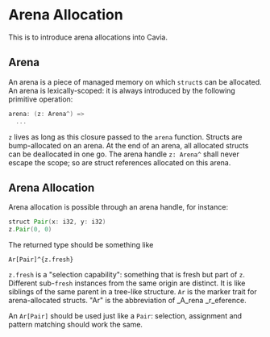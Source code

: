 # Arena Allocation

This is to introduce arena allocations into Cavia.

## Arena

An arena is a piece of managed memory on which `struct`s can be allocated. An arena is lexically-scoped: it is always introduced by the following primitive operation:
```scala
arena: (z: Arena^) =>
  ...
```
`z` lives as long as this closure passed to the `arena` function. Structs are bump-allocated on an arena. At the end of an arena, all allocated structs can be deallocated in one go. The arena handle `z: Arena^` shall never escape the scope; so are struct references allocated on this arena.

## Arena Allocation

Arena allocation is possible through an arena handle, for instance:
```scala
struct Pair(x: i32, y: i32)
z.Pair(0, 0)
```
The returned type should be something like
```
Ar[Pair]^{z.fresh}
```
`z.fresh` is a "selection capability": something that is fresh but part of `z`. Different sub-`fresh` instances from the same origin are distinct. It is like siblings of the same parent in a tree-like structure. `Ar` is the marker trait for arena-allocated structs. "Ar" is the abbreviation of _A_rena _r_eference.

An `Ar[Pair]` should be used just like a `Pair`: selection, assignment and pattern matching should work the same.
